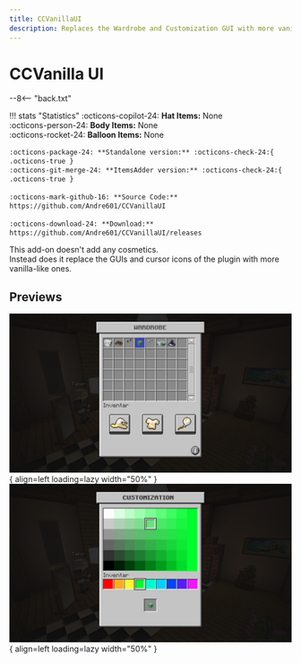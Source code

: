 ```yaml
---
title: CCVanillaUI
description: Replaces the Wardrobe and Customization GUI with more vanilla-like ones.
---
```


# CCVanilla UI

--8<-- "back.txt"

!!! stats "Statistics"
    :octicons-copilot-24: **Hat Items:** None  
    :octicons-person-24: **Body Items:** None  
    :octicons-rocket-24: **Balloon Items:** None
    
    :octicons-package-24: **Standalone version:** :octicons-check-24:{ .octicons-true }  
    :octicons-git-merge-24: **ItemsAdder version:** :octicons-check-24:{ .octicons-true }
    
    :octicons-mark-github-16: **Source Code:** https://github.com/Andre601/CCVanillaUI
    
    :octicons-download-24: **Download:** https://github.com/Andre601/CCVanillaUI/releases

This add-on doesn't add any cosmetics.  
Instead does it replace the GUIs and cursor icons of the plugin with more vanilla-like ones.

## Previews

![wardrobe](../../assets/images/cosmeticscore/ccvanillaui/wardrobe.png){ align=left loading=lazy width="50%" }
![customization](../../assets/images/cosmeticscore/ccvanillaui/customization.png){ align=left loading=lazy width="50%" }